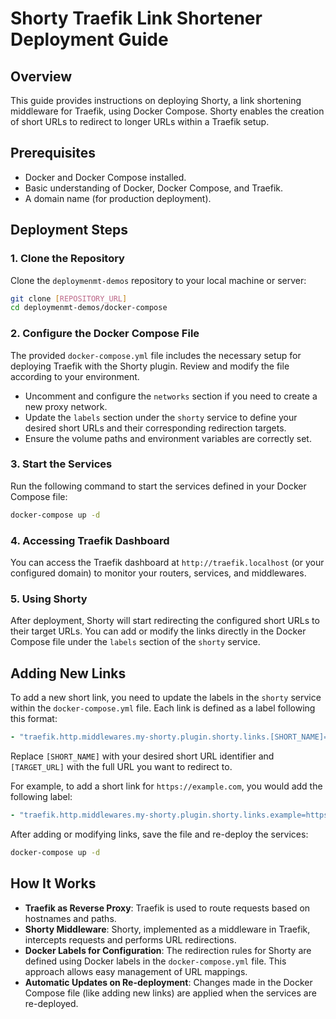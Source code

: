 # Shorty Traefik Link Shortener Deployment Guide

## Overview

This guide provides instructions on deploying Shorty, a link shortening middleware for Traefik, using Docker Compose. Shorty enables the creation of short URLs to redirect to longer URLs within a Traefik setup.

## Prerequisites

- Docker and Docker Compose installed.
- Basic understanding of Docker, Docker Compose, and Traefik.
- A domain name (for production deployment).

## Deployment Steps

### 1. Clone the Repository

Clone the `deploymenmt-demos` repository to your local machine or server:

```bash
git clone [REPOSITORY_URL]
cd deploymenmt-demos/docker-compose
```

### 2. Configure the Docker Compose File

The provided `docker-compose.yml` file includes the necessary setup for deploying Traefik with the Shorty plugin. Review and modify the file according to your environment. 

- Uncomment and configure the `networks` section if you need to create a new proxy network.
- Update the `labels` section under the `shorty` service to define your desired short URLs and their corresponding redirection targets.
- Ensure the volume paths and environment variables are correctly set.

### 3. Start the Services

Run the following command to start the services defined in your Docker Compose file:

```bash
docker-compose up -d
```

### 4. Accessing Traefik Dashboard

You can access the Traefik dashboard at `http://traefik.localhost` (or your configured domain) to monitor your routers, services, and middlewares.

### 5. Using Shorty

After deployment, Shorty will start redirecting the configured short URLs to their target URLs. You can add or modify the links directly in the Docker Compose file under the `labels` section of the `shorty` service.

## Adding New Links

To add a new short link, you need to update the labels in the `shorty` service within the `docker-compose.yml` file. Each link is defined as a label following this format:

```yaml
- "traefik.http.middlewares.my-shorty.plugin.shorty.links.[SHORT_NAME]=[TARGET_URL]"
```

Replace `[SHORT_NAME]` with your desired short URL identifier and `[TARGET_URL]` with the full URL you want to redirect to.

For example, to add a short link for `https://example.com`, you would add the following label:

```yaml
- "traefik.http.middlewares.my-shorty.plugin.shorty.links.example=https://example.com"
```

After adding or modifying links, save the file and re-deploy the services:

```bash
docker-compose up -d
```

## How It Works

- **Traefik as Reverse Proxy**: Traefik is used to route requests based on hostnames and paths.
- **Shorty Middleware**: Shorty, implemented as a middleware in Traefik, intercepts requests and performs URL redirections.
- **Docker Labels for Configuration**: The redirection rules for Shorty are defined using Docker labels in the `docker-compose.yml` file. This approach allows easy management of URL mappings.
- **Automatic Updates on Re-deployment**: Changes made in the Docker Compose file (like adding new links) are applied when the services are re-deployed.

